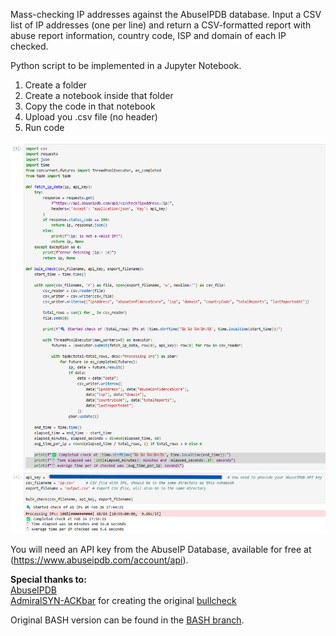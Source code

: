 Mass-checking IP addresses against the AbuseIPDB database. Input a CSV list of IP addresses (one per line) and return a CSV-formatted report with abuse report information, country code, ISP and domain of each IP checked.

Python script to be implemented in a Jupyter Notebook.
1. Create a folder
2. Create a notebook inside that folder
3. Copy the code in that notebook
4. Upload you .csv file (no header)
5. Run code

![Image](image.png)

You will need an API key from the AbuseIP Database, available for free at (https://www.abuseipdb.com/account/api).

<b>Special thanks to:</b> <br>
[AbuseIPDB](https://abuseipdb.com) <br>
[AdmiralSYN-ACKbar](https://github.com/AdmiralSYN-ACKbar) for creating the original [bullcheck](https://github.com/AdmiralSYN-ACKbar/bulkcheck)

Original BASH version can be found in the [BASH branch](https://github.com/AdmiralSYN-ACKbar/bulkcheck/tree/BASH).
